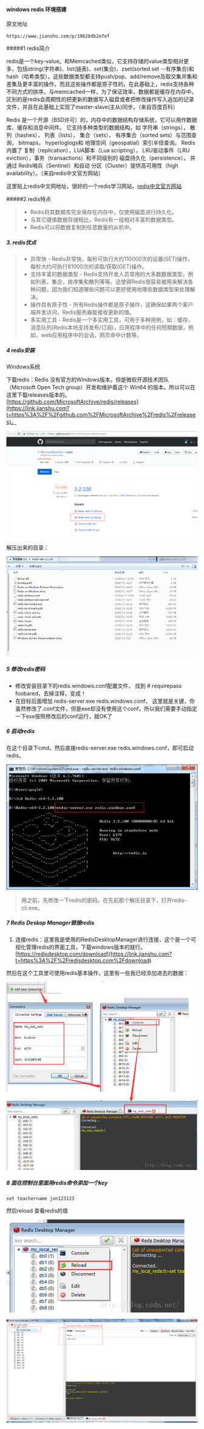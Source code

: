 #### windows redis 环境搭建

原文地址

~~~http
https://www.jianshu.com/p/19628db2e7ef
~~~



#####1 redis简介

redis是一个key-value。和Memcached类似，它支持存储的value类型相对更多，包括string(字符串)、list(链表)、set(集合)、zset(sorted set --有序集合)和hash（哈希类型）。这些数据类型都支持push/pop、add/remove及取交集并集和差集及更丰富的操作，而且这些操作都是原子性的。在此基础上，redis支持各种不同方式的排序。与memcached一样，为了保证效率，数据都是缓存在内存中。区别的是redis会周期性的把更新的数据写入磁盘或者把修改操作写入追加的记录文件，并且在此基础上实现了master-slave(主从)同步。（来自百度百科）



Redis 是一个开源（BSD许可）的，内存中的数据结构存储系统，它可以用作数据库、缓存和消息中间件。 它支持多种类型的数据结构，如 字符串（strings）， 散列（hashes）， 列表（lists）， 集合（sets）， 有序集合（sorted sets）与范围查询， bitmaps， hyperloglogs和 地理空间（geospatial）索引半径查询。 Redis 内置了 复制（replication），LUA脚本（Lua scripting）， LRU驱动事件（LRU eviction），事务（transactions）和不同级别的 磁盘持久化（persistence）， 并通过 Redis哨兵（Sentinel）和自动 分区（Cluster）提供高可用性（high availability）。（来自redis中文官方网站）

这里贴上redis中文网地址，很好的一个redis学习网站。[redis中文官方网站](https://link.jianshu.com?t=http%3A%2F%2Fwww.redis.cn%2F)

#####2  redis特点

> - Redis将其数据库完全保存在内存中，仅使用磁盘进行持久化。
> - 与其它键值数据存储相比，Redis有一组相对丰富的数据类型。
> - Redis可以将数据复制到任意数量的从机中。

##### 3. redis优点

> - 异常快 - Redis非常快，每秒可执行大约110000次的设置(SET)操作，每秒大约可执行81000次的读取/获取(GET)操作。
> - 支持丰富的数据类型 - Redis支持开发人员常用的大多数数据类型，例如列表，集合，排序集和散列等等。这使得Redis很容易被用来解决各种问题，因为我们知道哪些问题可以更好使用地哪些数据类型来处理解决。
> - 操作具有原子性 - 所有Redis操作都是原子操作，这确保如果两个客户端并发访问，Redis服务器能接收更新的值。
> - 多实用工具 - Redis是一个多实用工具，可用于多种用例，如：缓存，消息队列(Redis本地支持发布/订阅)，应用程序中的任何短期数据，例如，web应用程序中的会话，网页命中计数等。

##### 4 redis安装

 Windows系统 

下载redis：Redis 没有官方的Windows版本，但是微软开源技术团队（Microsoft Open Tech group）开发和维护着这个 Win64 的版本。所以可以在这里下载releases版本的。[https://github.com/MicrosoftArchive/redis/releases](https://link.jianshu.com?t=https%3A%2F%2Fgithub.com%2FMicrosoftArchive%2Fredis%2Freleases)。



![QQæªå¾20180618111527.png](https://github.com/tomato2009/note/blob/master/redis/pic/QQ%E6%88%AA%E5%9B%BE20180618111527.png?raw=true) 



解压出来的目录：

![QQæªå¾20180618112035.png](https://github.com/tomato2009/note/blob/master/redis/pic/QQ%E6%88%AA%E5%9B%BE20180618112035.png?raw=true) 



##### 5 修改redis密码 

- 修改安装目录下的redis.windows.conf配置文件， 找到 # requirepass foobared，去掉注释，变成！
- 在目标后面增加 redis-server.exe redis.windows.conf， 这里就是关键，你虽然修改了.conf文件，但是exe却没有使用这个conf，所以我们需要手动指定一下exe按照修改后的conf运行，就OK了 

##### 6 启动redis

在这个目录下cmd，然后直接redis-server.exe redis.windows.conf，即可启动redis。



![QQæªå¾20180618112146.png](https://github.com/tomato2009/note/blob/master/redis/pic/QQ%E6%88%AA%E5%9B%BE20180618112146.png?raw=true) 



> 用之前，先修改一下redis的密码。在先前那个解压目录下，打开redis-cli.exe。



##### 7 Redis Deskop Manager链接redis

1. 连接redis：这里我是使用的RedisDesktopManager进行连接，这个是一个可视化管理redis的界面工具，下载windows版本的就行。[https://redisdesktop.com/download](https://link.jianshu.com?t=https%3A%2F%2Fredisdesktop.com%2Fdownload) 

然后在这个工具里可使用redis基本操作，这里有一些我已经添加进去的数据：

![20150808170909797.png](https://github.com/tomato2009/note/blob/master/redis/pic/20150808170909797.png?raw=true) 



 

##### 8 面在控制台里面用redis命令添加一个key 

~~~shell
set teachername jon123123  
~~~

然后reload 查看redis的值

 ![20150808171242146.png](https://github.com/tomato2009/note/blob/master/redis/pic/20150808171242146.png?raw=true) 



 

![QQæªå¾20180618113230.png](https://github.com/tomato2009/note/blob/master/redis/pic/QQ%E6%88%AA%E5%9B%BE20180618113230.png?raw=true) 



 

 

